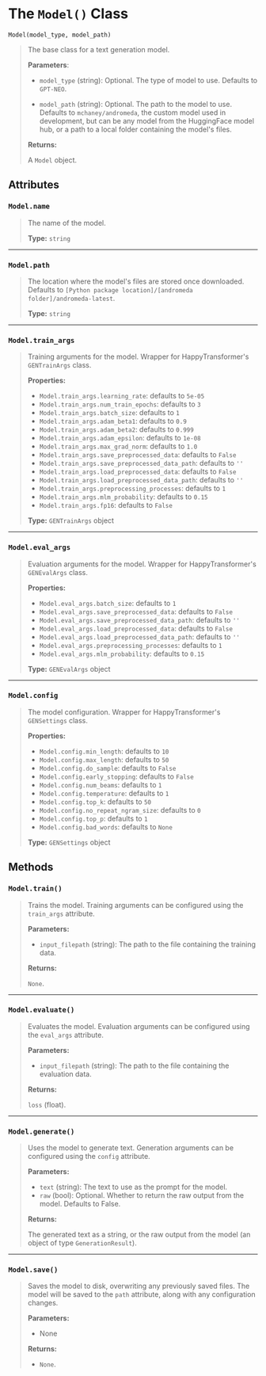 # The `Model()` Class

`Model(model_type, model_path)`
>
> The base class for a text generation model.
>
> **Parameters**:
>
> - `model_type` (string): Optional. The type of model to use. Defaults to `GPT-NEO`.
>
> - `model_path` (string): Optional. The path to the model to use. Defaults to `mchaney/andromeda`, the custom model used in development, but can be any model from the HuggingFace model hub, or a path to a local folder containing the model's files.
>
> **Returns:**
>
> A `Model` object.

## Attributes

### `Model.name`
> The name of the model.
>
> **Type:** `string`

---

### `Model.path`
> The location where the model's files are stored once downloaded. Defaults to `[Python package location]/[andromeda folder]/andromeda-latest`.
>
> **Type:** `string`

---

### `Model.train_args`
> Training arguments for the model. Wrapper for HappyTransformer's `GENTrainArgs` class.
>
> **Properties:**
>
> - `Model.train_args.learning_rate`: defaults to `5e-05`
> - `Model.train_args.num_train_epochs`: defaults to `3`
> - `Model.train_args.batch_size`: defaults to `1`
> - `Model.train_args.adam_beta1`: defaults to `0.9`
> - `Model.train_args.adam_beta2`: defaults to `0.999`
> - `Model.train_args.adam_epsilon`: defaults to `1e-08`
> - `Model.train_args.max_grad_norm`: defaults to `1.0`
> - `Model.train_args.save_preprocessed_data`: defaults to `False`
> - `Model.train_args.save_preprocessed_data_path`: defaults to `''`
> - `Model.train_args.load_preprocessed_data`: defaults to `False`
> - `Model.train_args.load_preprocessed_data_path`: defaults to `''`
> - `Model.train_args.preprocessing_processes`: defaults to `1`
> - `Model.train_args.mlm_probability`: defaults to `0.15`
> - `Model.train_args.fp16`: defaults to `False`
>
> **Type:** `GENTrainArgs` object

---

### `Model.eval_args`

> Evaluation arguments for the model. Wrapper for HappyTransformer's `GENEvalArgs` class.
>
> **Properties:**
>
> - `Model.eval_args.batch_size`: defaults to `1`
> - `Model.eval_args.save_preprocessed_data`: defaults to `False`
> - `Model.eval_args.save_preprocessed_data_path`: defaults to `''`
> - `Model.eval_args.load_preprocessed_data`: defaults to `False`
> - `Model.eval_args.load_preprocessed_data_path`: defaults to `''`
> - `Model.eval_args.preprocessing_processes`: defaults to `1`
> - `Model.eval_args.mlm_probability`: defaults to `0.15`
>
> **Type:** `GENEvalArgs` object

---

### `Model.config`

> The model configuration. Wrapper for HappyTransformer's `GENSettings` class.
>
> **Properties:**
>
> - `Model.config.min_length`: defaults to `10`
> - `Model.config.max_length`: defaults to `50`
> - `Model.config.do_sample`: defaults to `False`
> - `Model.config.early_stopping`: defaults to `False`
> - `Model.config.num_beams`: defaults to `1`
> - `Model.config.temperature`: defaults to `1`
> - `Model.config.top_k`: defaults to `50`
> - `Model.config.no_repeat_ngram_size`: defaults to `0`
> - `Model.config.top_p`: defaults to `1`
> - `Model.config.bad_words`: defaults to `None`
>
> **Type:** `GENSettings` object

## Methods

### `Model.train()`

> Trains the model. Training arguments can be configured using the `train_args` attribute.
>
> **Parameters:**
>
> - `input_filepath` (string): The path to the file containing the training data.
>
> **Returns:**
>
> `None`.

---

### `Model.evaluate()`

> Evaluates the model. Evaluation arguments can be configured using the `eval_args` attribute.
>
> **Parameters:**
>
> - `input_filepath` (string): The path to the file containing the evaluation data.
>
> **Returns:**
>
> `loss` (float).

---

### `Model.generate()`

> Uses the model to generate text. Generation arguments can be configured using the `config` attribute.
>
> **Parameters:**
>
> - `text` (string): The text to use as the prompt for the model.
> - `raw` (bool): Optional. Whether to return the raw output from the model. Defaults to False.
>
> **Returns:**
>
> The generated text as a string, or the raw output from the model (an object of type `GenerationResult`).

---

### `Model.save()`

> Saves the model to disk, overwriting any previously saved files. The model will be saved to the `path` attribute, along with any configuration changes.
>
> **Parameters:**
>
> - None
>
> **Returns:**
>
> - `None`.
